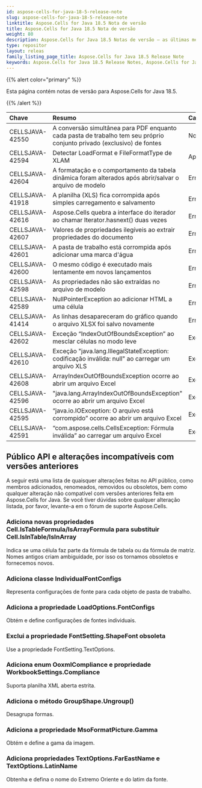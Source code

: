 ```yaml
---
id: aspose-cells-for-java-18-5-release-note
slug: aspose-cells-for-java-18-5-release-note
linktitle: Aspose.Cells for Java 18.5 Nota de versão
title: Aspose.Cells for Java 18.5 Nota de versão
weight: 80
description: Aspose.Cells for Java 18.5 Notas de versão – as últimas melhorias, novos recursos e correções
type: repositor
layout: releas
family_listing_page_title: Aspose.Cells for Java 18.5 Release Note
keywords: Aspose.Cells for Java 18.5 Release Notes, Aspose.Cells for Java 18.5 updates and fixe
---
```

{{% alert color="primary" %}} 

Esta página contém notas de versão para Aspose.Cells for Java 18.5.

{{% /alert %}} 

|**Chave**|**Resumo**|**Categoria**|
| :- | :- | :- |
|CELLSJAVA-42550|A conversão simultânea para PDF enquanto cada pasta de trabalho tem seu próprio conjunto privado (exclusivo) de fontes|Novo recurso|
|CELLSJAVA-42594|Detectar LoadFormat e FileFormatType de XLAM|Aprimoramento|
|CELLSJAVA-42604|A formatação e o comportamento da tabela dinâmica foram alterados após abrir/salvar o arquivo de modelo|Erro|
|CELLSJAVA-41918|A planilha (XLS) fica corrompida após simples carregamento e salvamento|Erro|
|CELLSJAVA-42616|Aspose.Cells quebra a interface do iterador ao chamar Iterator.hasnext() duas vezes|Erro|
|CELLSJAVA-42607|Valores de propriedades ilegíveis ao extrair propriedades do documento|Erro|
|CELLSJAVA-42601|A pasta de trabalho está corrompida após adicionar uma marca d'água|Erro|
|CELLSJAVA-42600|O mesmo código é executado mais lentamente em novos lançamentos|Erro|
|CELLSJAVA-42598|As propriedades não são extraídas no arquivo de modelo|Erro|
|CELLSJAVA-42589|NullPointerException ao adicionar HTML a uma célula|Erro|
|CELLSJAVA-41414|As linhas desapareceram do gráfico quando o arquivo XLSX foi salvo novamente|Erro|
|CELLSJAVA-42602|Exceção “IndexOutOfBoundsException” ao mesclar células no modo leve|Exceção|
|CELLSJAVA-42610|Exceção "java.lang.IllegalStateException: codificação inválida: null" ao carregar um arquivo XLS|Exceção|
|CELLSJAVA-42608|ArrayIndexOutOfBoundsException ocorre ao abrir um arquivo Excel|Exceção|
|CELLSJAVA-42596|"java.lang.ArrayIndexOutOfBoundsException" ocorre ao abrir um arquivo Excel|Exceção|
|CELLSJAVA-42595|“java.io.IOException: O arquivo está corrompido” ocorre ao abrir um arquivo Excel|Exceção|
|CELLSJAVA-42591|“com.aspose.cells.CellsException: Fórmula inválida” ao carregar um arquivo Excel|Exceção|
##  **Público API e alterações incompatíveis com versões anteriores**
A seguir está uma lista de quaisquer alterações feitas no API público, como membros adicionados, renomeados, removidos ou obsoletos, bem como qualquer alteração não compatível com versões anteriores feita em Aspose.Cells for Java. Se você tiver dúvidas sobre qualquer alteração listada, por favor, levante-a em o fórum de suporte Aspose.Cells.
###  **Adiciona novas propriedades Cell.IsTableFormula/IsArrayFormula para substituir Cell.IsInTable/IsInArray**
Indica se uma célula faz parte da fórmula de tabela ou da fórmula de matriz. Nomes antigos criam ambiguidade, por isso os tornamos obsoletos e fornecemos novos.
###  **Adiciona classe IndividualFontConfigs**
Representa configurações de fonte para cada objeto de pasta de trabalho.
###  **Adiciona a propriedade LoadOptions.FontConfigs**
Obtém e define configurações de fontes individuais.
###  **Exclui a propriedade FontSetting.ShapeFont obsoleta**
Use a propriedade FontSetting.TextOptions.
###  **Adiciona enum OoxmlCompliance e propriedade WorkbookSettings.Compliance**
Suporta planilha XML aberta estrita.
###  **Adiciona o método GroupShape.Ungroup()**
Desagrupa formas.
###  **Adiciona a propriedade MsoFormatPicture.Gamma**
Obtém e define a gama da imagem.
###  **Adiciona propriedades TextOptions.FarEastName e TextOptions.LatinName**
Obtenha e defina o nome do Extremo Oriente e do latim da fonte.
